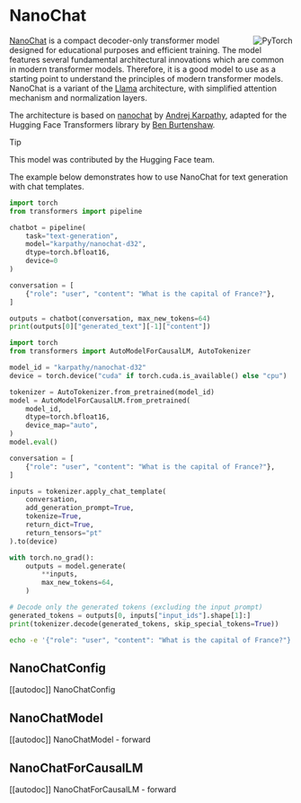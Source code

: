 <!--Copyright 2025 The HuggingFace Team. All rights reserved.

Licensed under the Apache License, Version 2.0 (the "License"); you may not use this file except in compliance with
the License. You may obtain a copy of the License at

http://www.apache.org/licenses/LICENSE-2.0

Unless required by applicable law or agreed to in writing, software distributed under the License is distributed on
an "AS IS" BASIS, WITHOUT WARRANTIES OR CONDITIONS OF ANY KIND, either express or implied. See the License for the
specific language governing permissions and limitations under the License.

⚠️ Note that this file is in Markdown but contain specific syntax for our doc-builder (similar to MDX) that may not be
rendered properly in your Markdown viewer.

-->

# NanoChat

<div style="float: right;">
    <div class="flex flex-wrap space-x-1">
        <img alt="PyTorch" src="https://img.shields.io/badge/PyTorch-DE3412?style=flat&logo=pytorch&logoColor=white">
    </div>
</div>

[NanoChat](https://huggingface.co/karpathy/nanochat-d32) is a compact decoder-only transformer model designed for educational purposes and efficient training. The model features several fundamental architectural innovations which are common in modern transformer models. Therefore, it is a good model to use as a starting point to understand the principles of modern transformer models. NanoChat is a variant of the [Llama](https://huggingface.co/docs/transformers/en/model_doc/llama) architecture, with simplified attention mechanism and normalization layers. 

The architecture is based on [nanochat](https://github.com/karpathy/nanochat) by [Andrej Karpathy](https://huggingface.co/karpathy), adapted for the Hugging Face Transformers library by [Ben Burtenshaw](https://huggingface.co/burtenshaw).

> [!TIP]
> This model was contributed by the Hugging Face team.

The example below demonstrates how to use NanoChat for text generation with chat templates.

<hfoptions id="usage">
<hfoption id="Pipeline">

```py
import torch
from transformers import pipeline

chatbot = pipeline(
    task="text-generation",
    model="karpathy/nanochat-d32",
    dtype=torch.bfloat16,
    device=0
)

conversation = [
    {"role": "user", "content": "What is the capital of France?"},
]

outputs = chatbot(conversation, max_new_tokens=64)
print(outputs[0]["generated_text"][-1]["content"])
```

</hfoption>
<hfoption id="AutoModel">

```py
import torch
from transformers import AutoModelForCausalLM, AutoTokenizer

model_id = "karpathy/nanochat-d32"
device = torch.device("cuda" if torch.cuda.is_available() else "cpu")

tokenizer = AutoTokenizer.from_pretrained(model_id)
model = AutoModelForCausalLM.from_pretrained(
    model_id,
    dtype=torch.bfloat16,
    device_map="auto",
)
model.eval()

conversation = [
    {"role": "user", "content": "What is the capital of France?"},
]

inputs = tokenizer.apply_chat_template(
    conversation,
    add_generation_prompt=True,
    tokenize=True,
    return_dict=True,
    return_tensors="pt"
).to(device)

with torch.no_grad():
    outputs = model.generate(
        **inputs,
        max_new_tokens=64,
    )

# Decode only the generated tokens (excluding the input prompt)
generated_tokens = outputs[0, inputs["input_ids"].shape[1]:]
print(tokenizer.decode(generated_tokens, skip_special_tokens=True))
```

</hfoption>
<hfoption id="transformers CLI">

```bash
echo -e '{"role": "user", "content": "What is the capital of France?"}' | transformers run --task text-generation --model karpathy/nanochat-d32 --device 0
```

</hfoption>
</hfoptions>

## NanoChatConfig

[[autodoc]] NanoChatConfig

## NanoChatModel

[[autodoc]] NanoChatModel
    - forward

## NanoChatForCausalLM

[[autodoc]] NanoChatForCausalLM
    - forward
